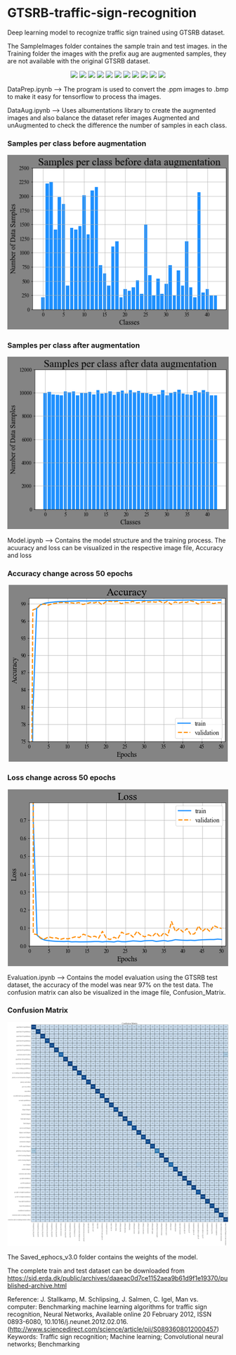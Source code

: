 <h1> GTSRB-traffic-sign-recognition </h1>
Deep learning model to recognize traffic sign trained using GTSRB dataset.

The SampleImages folder containes the sample train and test images. in the Training folder the images with the prefix aug are augmented samples, they are not available with the
original GTSRB dataset.

<p align="center">
  <img src="https://benchmark.ini.rub.de/material/0.png" />
  <img src="https://benchmark.ini.rub.de/material/1.png" />
  <img src="https://benchmark.ini.rub.de/material/2.png" />
  <img src="https://benchmark.ini.rub.de/material/3.png" />
  <img src="https://benchmark.ini.rub.de/material/4.png" />
  <img src="https://benchmark.ini.rub.de/material/5.png" />
  <img src="https://benchmark.ini.rub.de/material/6.png" />
  <img src="https://benchmark.ini.rub.de/material/7.png" />
  <img src="https://benchmark.ini.rub.de/material/8.png" />
  <img src="https://benchmark.ini.rub.de/material/9.png" />
  <img src="https://benchmark.ini.rub.de/material/11.png" />
</p>
  
DataPrep.ipynb --> The program is used to convert the .ppm images to .bmp to make it easy for tensorflow to process tha images.

DataAug.ipynb --> Uses albumentations library to create the augmented images and also balance the dataset refer images Augmented and unAugmented to check the difference the
number of samples in each class.

<h3>Samples per class before augmentation</h3>

<p align="center">
  <img src="/UnAugmented.png" />
</p>

<h3>Samples per class after augmentation</h3>
<p align="center">
  <img src="/Augmented.png" />
</p>

Model.ipynb --> Contains the model structure and the training process. The acuuracy and loss can be visualized in the respective image file, Accuracy and loss
<h3>Accuracy change across 50 epochs</h3>
<p align="center">
  <img src="/Accuracy.png" />
</p>
<h3>Loss change across 50 epochs</h3>
<p align="center">
  <img src="/loss.png" />
</p>

Evaluation.ipynb --> Contains the model evaluation using the GTSRB test dataset, the accuracy of the model was near 97% on the test data. The confusion matrix can also be
visualized in the image file, Confusion_Matrix.
<h3>Confusion Matrix</h3>
<p align="center">
  <img src="/Confusion_Matrix.png" />
</p>

The Saved_ephocs_v3.0 folder contains the weights of the model.

The complete train and test dataset can be downloaded from https://sid.erda.dk/public/archives/daaeac0d7ce1152aea9b61d9f1e19370/published-archive.html

Reference:
J. Stallkamp, M. Schlipsing, J. Salmen, C. Igel, Man vs. computer: Benchmarking machine learning algorithms for traffic sign recognition, Neural Networks, Available online 20 February 2012, ISSN 0893-6080, 10.1016/j.neunet.2012.02.016. (http://www.sciencedirect.com/science/article/pii/S0893608012000457) Keywords: Traffic sign recognition; Machine learning; Convolutional neural networks; Benchmarking
